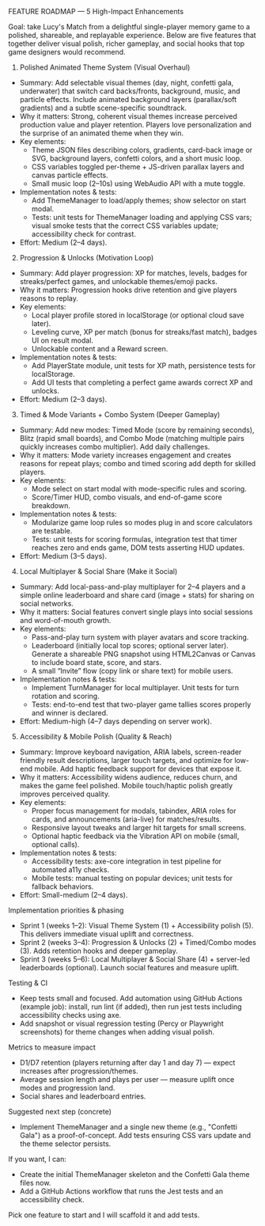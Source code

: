 FEATURE ROADMAP — 5 High-Impact Enhancements

Goal: take Lucy's Match from a delightful single-player memory game to a polished, shareable, and replayable experience. Below are five features that together deliver visual polish, richer gameplay, and social hooks that top game designers would recommend.

1) Polished Animated Theme System (Visual Overhaul)
- Summary: Add selectable visual themes (day, night, confetti gala, underwater) that switch card backs/fronts, background, music, and particle effects. Include animated background layers (parallax/soft gradients) and a subtle scene-specific soundtrack.
- Why it matters: Strong, coherent visual themes increase perceived production value and player retention. Players love personalization and the surprise of an animated theme when they win.
- Key elements:
  - Theme JSON files describing colors, gradients, card-back image or SVG, background layers, confetti colors, and a short music loop.
  - CSS variables toggled per-theme + JS-driven parallax layers and canvas particle effects.
  - Small music loop (2–10s) using WebAudio API with a mute toggle.
- Implementation notes & tests:
  - Add ThemeManager to load/apply themes; show selector on start modal.
  - Tests: unit tests for ThemeManager loading and applying CSS vars; visual smoke tests that the correct CSS variables update; accessibility check for contrast.
- Effort: Medium (2–4 days).

2) Progression & Unlocks (Motivation Loop)
- Summary: Add player progression: XP for matches, levels, badges for streaks/perfect games, and unlockable themes/emoji packs.
- Why it matters: Progression hooks drive retention and give players reasons to replay.
- Key elements:
  - Local player profile stored in localStorage (or optional cloud save later).
  - Leveling curve, XP per match (bonus for streaks/fast match), badges UI on result modal.
  - Unlockable content and a Reward screen.
- Implementation notes & tests:
  - Add PlayerState module, unit tests for XP math, persistence tests for localStorage.
  - Add UI tests that completing a perfect game awards correct XP and unlocks.
- Effort: Medium (2–3 days).

3) Timed & Mode Variants + Combo System (Deeper Gameplay)
- Summary: Add new modes: Timed Mode (score by remaining seconds), Blitz (rapid small boards), and Combo Mode (matching multiple pairs quickly increases combo multiplier). Add daily challenges.
- Why it matters: Mode variety increases engagement and creates reasons for repeat plays; combo and timed scoring add depth for skilled players.
- Key elements:
  - Mode select on start modal with mode-specific rules and scoring.
  - Score/Timer HUD, combo visuals, and end-of-game score breakdown.
- Implementation notes & tests:
  - Modularize game loop rules so modes plug in and score calculators are testable.
  - Tests: unit tests for scoring formulas, integration test that timer reaches zero and ends game, DOM tests asserting HUD updates.
- Effort: Medium (3–5 days).

4) Local Multiplayer & Social Share (Make it Social)
- Summary: Add local-pass-and-play multiplayer for 2–4 players and a simple online leaderboard and share card (image + stats) for sharing on social networks.
- Why it matters: Social features convert single plays into social sessions and word-of-mouth growth.
- Key elements:
  - Pass-and-play turn system with player avatars and score tracking.
  - Leaderboard (initially local top scores; optional server later). Generate a shareable PNG snapshot using HTML2Canvas or Canvas to include board state, score, and stars.
  - A small “Invite” flow (copy link or share text) for mobile users.
- Implementation notes & tests:
  - Implement TurnManager for local multiplayer. Unit tests for turn rotation and scoring.
  - Tests: end-to-end test that two-player game tallies scores properly and winner is declared.
- Effort: Medium-high (4–7 days depending on server work).

5) Accessibility & Mobile Polish (Quality & Reach)
- Summary: Improve keyboard navigation, ARIA labels, screen-reader friendly result descriptions, larger touch targets, and optimize for low-end mobile. Add haptic feedback support for devices that expose it.
- Why it matters: Accessibility widens audience, reduces churn, and makes the game feel polished. Mobile touch/haptic polish greatly improves perceived quality.
- Key elements:
  - Proper focus management for modals, tabindex, ARIA roles for cards, and announcements (aria-live) for matches/results.
  - Responsive layout tweaks and larger hit targets for small screens.
  - Optional haptic feedback via the Vibration API on mobile (small, optional calls).
- Implementation notes & tests:
  - Accessibility tests: axe-core integration in test pipeline for automated a11y checks.
  - Mobile tests: manual testing on popular devices; unit tests for fallback behaviors.
- Effort: Small-medium (2–4 days).

Implementation priorities & phasing
- Sprint 1 (weeks 1–2): Visual Theme System (1) + Accessibility polish (5). This delivers immediate visual uplift and correctness.
- Sprint 2 (weeks 3–4): Progression & Unlocks (2) + Timed/Combo modes (3). Adds retention hooks and deeper gameplay.
- Sprint 3 (weeks 5–6): Local Multiplayer & Social Share (4) + server-led leaderboards (optional). Launch social features and measure uplift.

Testing & CI
- Keep tests small and focused. Add automation using GitHub Actions (example job): install, run lint (if added), then run jest tests including accessibility checks using axe.
- Add snapshot or visual regression testing (Percy or Playwright screenshots) for theme changes when adding visual polish.

Metrics to measure impact
- D1/D7 retention (players returning after day 1 and day 7) — expect increases after progression/themes.
- Average session length and plays per user — measure uplift once modes and progression land.
- Social shares and leaderboard entries.

Suggested next step (concrete)
- Implement ThemeManager and a single new theme (e.g., "Confetti Gala") as a proof-of-concept. Add tests ensuring CSS vars update and the theme selector persists.

If you want, I can:
- Create the initial ThemeManager skeleton and the Confetti Gala theme files now.
- Add a GitHub Actions workflow that runs the Jest tests and an accessibility check.

Pick one feature to start and I will scaffold it and add tests.